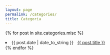 ```yaml
---
layout: page
permalink: /categories/
title: Categoria
---
```



 
{% for post in site.categories.misc %}
 <li><span>{{ post.date | date_to_string }}</span> &nbsp; <a href="{{ post.url }}">{{ post.title }}</a></li>
{% endfor %}


